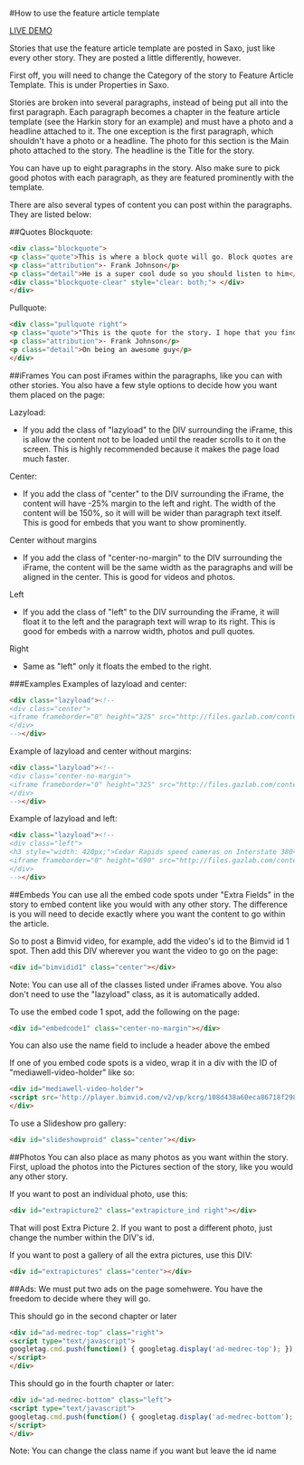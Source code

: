 #How to use the feature article template

[LIVE DEMO](http://thegazette.com/subject/news/the-harkin-legacy-20141130)

Stories that use the feature article template are posted in Saxo, just like every other story. They are posted a little differently, however.

First off, you will need to change the Category of the story to Feature Article Template. This is under Properties in Saxo.

Stories are broken into several paragraphs, instead of being put all into the first paragraph. Each paragraph becomes a chapter in the feature article template (see the Harkin story for an example) and must have a photo and a headline attached to it. The one exception is the first paragraph, which shouldn't have a photo or a headline. The photo for this section is the Main photo attached to the story. The headline is the Title for the story.

You can have up to eight paragraphs in the story. Also make sure to pick good photos with each paragraph, as they are featured prominently with the template.

There are also several types of content you can post within the paragraphs. They are listed below:

##Quotes
Blockquote:
```html
<div class="blockquote">
<p class="quote">This is where a block quote will go. Block quotes are super exciting. You should probably be really pumped to have one on your page.</p>
<p class="attribution">- Frank Johnson</p>
<p class="detail">He is a super cool dude so you should listen to him</p>
<div class="blockquote-clear" style="clear: both;"> </div>
</div>
```

Pullquote:
```html
<div class="pullquote right">
<p class="quote">"This is the quote for the story. I hope that you find it really compelling and fun."</p>
<p class="attribution">- Frank Johnson</p>
<p class="detail">On being an awesome guy</p>
</div>
```

##iFrames
You can post iFrames within the paragraphs, like you can with other stories. You also have a few style options to decide how you want them placed on the page:

Lazyload:
- If you add the class of "lazyload" to the DIV surrounding the iFrame, this is allow the content not to be loaded until the reader scrolls to it on the screen. This is highly recommended because it makes the page load much faster.

Center:
- If you add the class of "center" to the DIV surrounding the iFrame, the content will have -25% margin to the left and right. The width of the content will be 150%, so it will will be wider than paragraph text itself. This is good for embeds that you want to show prominently.

Center without margins
- If you add the class of "center-no-margin" to the DIV surrounding the iFrame, the content will be the same width as the paragraphs and will be aligned in the center. This is good for videos and photos.

Left
- If you add the class of "left" to the DIV surrounding the iFrame, it will float it to the left and the paragraph text will wrap to its right. This is good for embeds with a narrow width, photos and pull quotes.

Right
- Same as "left" only it floats the embed to the right.

###Examples
Examples of lazyload and center:
```html
<div class="lazyload"><!--
<div class="center">
<iframe frameborder="0" height="325" src="http://files.gazlab.com/content-host/jm/poverty-pct-table.html" width="100%">
</div>
--></div>
```

Example of lazyload and center without margins:
```html
<div class="lazyload"><!--
<div class="center-no-margin">
<iframe frameborder="0" height="325" src="http://files.gazlab.com/content-host/jm/poverty-pct-table.html" width="100%"></iframe>
</div>
--></div>
```

Example of lazyload and left:
```html
<div class="lazyload"><!--
<div class="left">
<h3 style="width: 420px;">Cedar Rapids speed cameras on Interstate 380</h3>
<iframe frameborder="0" height="690" src="http://files.gazlab.com/content-host/locatormaps/map-i380-cameras.html" width="420"></iframe>
</div>
--></div>
```

##Embeds
You can use all the embed code spots under "Extra Fields" in the story to embed content like you would with any other story. The difference is you will need to decide exactly where you want the content to go within the article.

So to post a Bimvid video, for example, add the video's id to the Bimvid id 1 spot. Then add this DIV wherever you want the video to go on the page:
```html
<div id="bimvidid1" class="center"></div>
```

Note: You can use all of the classes listed under iFrames above. You also don't need to use the "lazyload" class, as it is automatically added.

To use the embed code 1 spot, add the following on the page:
```html
<div id="embedcode1" class="center-no-margin"></div>
```

You can also use the name field to include a header above the embed

If one of you  embed code spots is a video, wrap it in a div with the ID of "mediawell-video-holder" like so:
```html
<div id="mediawell-video-holder">
<script src='http://player.bimvid.com/v2/vp/kcrg/108d438a60eca86718f298c7aaf78738fc2b95ec'></script>
</div>
```

To use a Slideshow pro gallery:
```html
<div id="slideshowproid" class="center"></div>
```

##Photos
You can also place as many photos as you want within the story. First, upload the photos into the Pictures section of the story, like you would any other story.

If you want to post an individual photo, use this:
```html
<div id="extrapicture2" class="extrapicture_ind right"></div>
```

That will post Extra Picture 2. If you want to post a different photo, just change the number within the DIV's id.

If you want to post a gallery of all the extra pictures, use this DIV:
```html
<div id="extrapictures" class="center"></div>
```

##Ads:
We must put two ads on the page somehwere. You have the freedom to decide where they will go. 

This should go in the second chapter or later
```html
<div id="ad-medrec-top" class="right">
<script type="text/javascript">
googletag.cmd.push(function() { googletag.display('ad-medrec-top'); });
</script>
</div>
```
This should go in the fourth chapter or later:
```html
<div id="ad-medrec-bottom" class="left">
<script type="text/javascript">
googletag.cmd.push(function() { googletag.display('ad-medrec-bottom'); });
</script>
</div>
```
Note: You can change the class name if you want but leave the id name